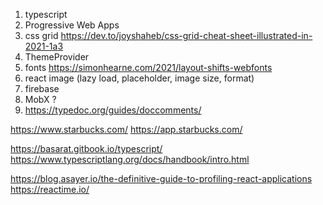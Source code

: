 1. typescript
2. Progressive Web Apps
3. css grid https://dev.to/joyshaheb/css-grid-cheat-sheet-illustrated-in-2021-1a3
4. ThemeProvider
5. fonts https://simonhearne.com/2021/layout-shifts-webfonts
6. react image (lazy load, placeholder, image size, format)
7. firebase
8. MobX ?
9. https://typedoc.org/guides/doccomments/

https://www.starbucks.com/
https://app.starbucks.com/

https://basarat.gitbook.io/typescript/
https://www.typescriptlang.org/docs/handbook/intro.html

https://blog.asayer.io/the-definitive-guide-to-profiling-react-applications
https://reactime.io/
